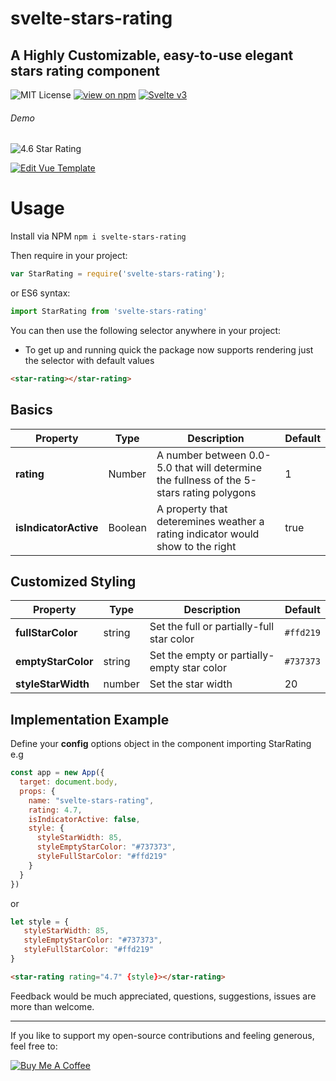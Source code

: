 # svelte-stars-rating
## A Highly Customizable, easy-to-use elegant stars rating component
![MIT License](https://badgen.net/badge/license/MIT/blue "MIT License")
[![view on npm](http://img.shields.io/npm/v/svelte-stars-rating.svg?colorB=red)](https://www.npmjs.com/package/svelte-stars-rating)
 [![Svelte v3](https://img.shields.io/badge/svelte-v3-blueviolet.svg)](https://svelte.dev)
###### Demo

![4.6 Star Rating](https://raw.githubusercontent.com/heithemmoumni/svelte-stars-rating/master/rating.png "3.6 Rating Stars")

[![Edit Vue Template](https://codesandbox.io/static/img/play-codesandbox.svg)](https://codesandbox.io/s/lively-https-ym9tj)

# Usage
Install via NPM ```npm i svelte-stars-rating```

Then require in your project:
```js
var StarRating = require('svelte-stars-rating');
```
or ES6 syntax:
```js
import StarRating from 'svelte-stars-rating'
```


You can then use the following selector anywhere in your project:
* To get up and running quick the package now supports rendering just the selector with default values
```html
<star-rating></star-rating>
```

## Basics

| Property | Type  | Description | Default
| --- | ---  | --- | --- |
| **rating** | Number  | A number between 0.0-5.0 that will determine the fullness of the 5-stars rating polygons | 1 |
| **isIndicatorActive** | Boolean | A property that deteremines weather a rating indicator would show to the right | true |

## Customized Styling

| Property | Type  | Description | Default |
| --- | ---  | --- | --- |
| **fullStarColor** | string | Set the full or partially-full star color | ```#ffd219``` |
| **emptyStarColor** | string | Set the empty or partially-empty star color | ```#737373``` |
| **styleStarWidth** | number | Set the star width | 20 |

## Implementation Example
Define your **config** options object in the component importing StarRating e.g
```js
const app = new App({
  target: document.body,
  props: {
    name: "svelte-stars-rating",
    rating: 4.7,
    isIndicatorActive: false,
    style: {
      styleStarWidth: 85,
      styleEmptyStarColor: "#737373",
      styleFullStarColor: "#ffd219"
    }
  }
})
```
or
```js
let style = {
   styleStarWidth: 85,
   styleEmptyStarColor: "#737373",
   styleFullStarColor: "#ffd219"
}
```
```html
<star-rating rating="4.7" {style}></star-rating>
```
Feedback would be much appreciated, questions, suggestions, issues are more than welcome.

---

If you like to support my open-source contributions and feeling generous, feel free to:

<a href="https://www.buymeacoffee.com/Zukzhjx" target="_blank"><img src="https://www.buymeacoffee.com/assets/img/custom_images/orange_img.png" alt="Buy Me A Coffee" style="height: auto !important;width: auto !important;" ></a>
